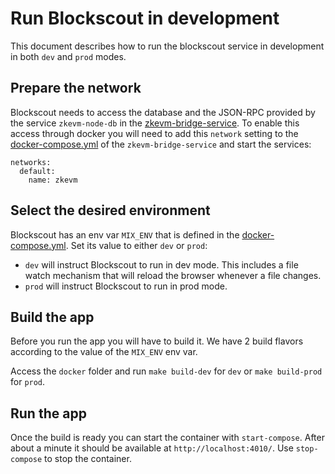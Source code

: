 # Run Blockscout in development

This document describes how to run the blockscout service in development in both `dev` and `prod` modes.

## Prepare the network

Blockscout needs to access the database and the JSON-RPC provided by the service `zkevm-node-db` in the [zkevm-bridge-service](https://github.com/0xPolygonHermez/zkevm-bridge-service). To enable this access through docker you will need to add this `network` setting to the [docker-compose.yml](https://github.com/0xPolygonHermez/zkevm-bridge-service/blob/main/docker-compose.yml) of the `zkevm-bridge-service` and start the services:

```
networks:
  default:
    name: zkevm
```

## Select the desired environment

Blockscout has an env var `MIX_ENV` that is defined in the [docker-compose.yml](../../docker/docker-compose.yml). Set its value to either `dev` or `prod`:

* `dev` will instruct Blockscout to run in dev mode. This includes a file watch mechanism that will reload the browser whenever a file changes.
* `prod` will instruct Blockscout to run in prod mode.

## Build the app

Before you run the app you will have to build it. We have 2 build flavors according to the value of the `MIX_ENV` env var.

Access the `docker` folder and run `make build-dev` for `dev` or `make build-prod` for `prod`.

## Run the app

Once the build is ready you can start the container with `start-compose`. After about a minute it should be available at `http://localhost:4010/`. Use `stop-compose` to stop the container.
